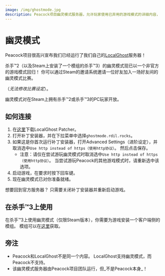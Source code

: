 ```yaml
---
image: /img/ghostmode.jpg
description: Peacock项目幽灵模式服务器，允许玩家使用已弃用的游戏模式的详细内容，
---
```


# 幽灵模式

Peacock项目很高兴宣布我们已经运行了我们自己的[LocalGhost](https://gitlab.com/grappigegovert/LocalGhost)服务器！

杀手&trade;2（以及Steam上安装了一个模组的杀手&trade;3）的幽灵模式现已以一个非官方的游戏模式回归！ 你可以通过Steam的邀请系统邀请一位好友加入一场好友间的幽灵模式比赛。

（_无法修改比赛设定_）。

幽灵模式对在Steam上拥有杀手&trade;2或杀手&trade;3的PC玩家开放。

## 如何连接

1. 在[这里](https://gitlab.com/grappigegovert/localghost/-/jobs/artifacts/master/download?job=build_patcher)下载LocalGhost Patcher。
2. 打开补丁安装器，并在下拉菜单中选择`ghostmode.rdil.rocks`。
3. 如果这是你首次运行补丁安装器，打开Advanced Settings（进阶设定），并取消选中`Use http instead of https（使用http协议）`。 然后点击保存。
    - 注意：请仅在尝试游玩幽灵模式时取消选中`Use http instead of https（使用http协议）`。 当尝试游玩Peacock的其他游戏模式时，请重新选中该选项。
4. 启动游戏，在要求时按下回车键。
5. 现在幽灵模式已对你准备就绪。

想要回到官方服务器？ 只需要关闭补丁安装器并重新启动游戏。

## 在杀手&trade;3上使用

在杀手&trade;3上使用幽灵模式（仅限Steam版本），你需要为游戏安装一个客户端侧的模组。 模组可以在[这里](https://www.nexusmods.com/hitman3/mods/260)获取。

## 旁注

-   Peacock和LocalGhost不是同一个内容。 LocalGhost支持幽灵模式，而Peacock不支持。
-   该幽灵模式服务器由Peacock项目团队运行，但_不是Peacock本身_！

